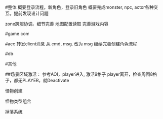 
#整体
概要登录流程，新角色，登录旧角色
概要完成monster, npc, actor各种交互。提前发现设计问题

zone跨服协调。细节完善
地图配置读取
完善游戏内容


#game com

#acc
	转发client消息 从 cmd, msg. 改为 msg
	继续完善创建角色流程

#db

#其他

##场景区域激活：
	参考AOI，player进入, 激活9格子
	player离开，检查周围8格子，都无PLAYER，就Deactivate

怪物创建

怪物类型组合

掉落系统
